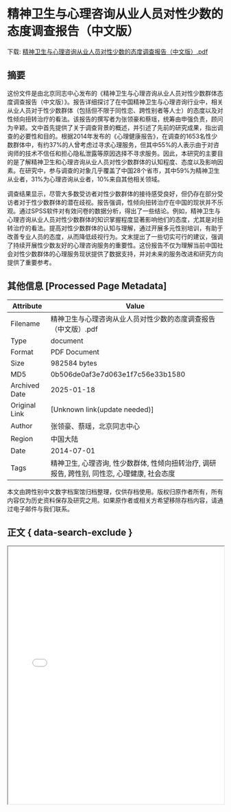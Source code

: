 # 精神卫生与心理咨询从业人员对性少数的态度调查报告（中文版）

<!-- tcd_download_link -->
下载: <a href="精神卫生与心理咨询从业人员对性少数的态度调查报告（中文版）.pdf" download>精神卫生与心理咨询从业人员对性少数的态度调查报告（中文版）.pdf</a>
<!-- tcd_download_link_end -->

## 摘要

<!-- tcd_abstract -->
这份文件是由北京同志中心发布的《精神卫生与心理咨询从业人员对性少数群体态度调查报告（中文版）》。报告详细探讨了在中国精神卫生与心理咨询行业中，相关从业人员对于性少数群体（包括但不限于同性恋、跨性别者等人士）的态度以及对性倾向扭转治疗的看法。该报告的撰写者为张领豪和蔡瑶，统筹由申强负责，顾问为辛颖。文中首先提供了关于调查背景的概述，并引述了先前的研究成果，指出调查的必要性和目的。根据2014年发布的《心理健康报告》，在调查的1653名性少数群体中，有约37%的人曾考虑过寻求心理服务，但其中55%的人表示由于对咨询师的技术不信任和担心隐私泄露等原因选择不寻求服务。因此，本研究的主要目的是了解精神卫生和心理咨询从业人员对性少数群体的认知程度、态度以及影响因素。在研究中，参与调查的对象几乎覆盖了中国28个省市，其中59%为精神卫生从业者，31%为心理咨询从业者，10%来自其他相关领域。

调查结果显示，尽管大多数受访者对性少数群体的接待感受良好，但仍存在部分受访者对于性少数群体的潜在歧视。报告强调，性倾向扭转治疗在中国的现状并不乐观。通过SPSS软件对有效问卷的数据分析，得出了一些结论。例如，精神卫生与心理咨询从业人员对性少数群体的知识掌握程度显著影响他们的态度，尤其是对扭转治疗的看法。提高对性少数群体的认知与理解，通过开展多元性别培训，有助于改善专业人员的态度，从而降低歧视行为。文末提出了一些切实可行的建议，强调了持续开展性少数友好的心理咨询服务的重要性。这份报告不仅为理解当前中国社会对性少数群体的心理服务现状提供了数据支持，并对未来的服务改进和研究方向提供了重要参考。

<!-- tcd_abstract_end -->

## 其他信息 [Processed Page Metadata]

| Attribute       | Value                                  |
|-----------------|----------------------------------------|
| Filename        | 精神卫生与心理咨询从业人员对性少数的态度调查报告（中文版）.pdf                             |
| Type            | document                                 |
| Format          | PDF Document                               |
| Size            | 982584 bytes                           |
| MD5             | 0b506de0af3e7d063e1f7c56e33b1580                                  |
| Archived Date   | 2025-01-18                             |
| Original Link   | [Unknown link(update needed)]                         |
| Author          | 张领豪、蔡瑶，北京同志中心                               |
| Region          | 中国大陆                               |
| Date            | 2014-07-01                                 |
| Tags            | 精神卫生, 心理咨询, 性少数群体, 性倾向扭转治疗, 调研报告, 跨性别, 同性恋, 心理健康, 社会态度                                 |

本文由跨性别中文数字档案馆归档整理，仅供存档使用。版权归原作者所有，所有内容仅为历史资料保存及研究之用。如果原作者或相关方希望移除存档内容，请通过电子邮件与我们联系。

## 正文 { data-search-exclude }

<!-- tcd_main_text -->
<iframe src="../精神卫生与心理咨询从业人员对性少数的态度调查报告（中文版）.pdf" width="100%" height="600px">
    <p>无法显示PDF，请下载查看。</p>
</iframe>
<!-- tcd_main_text_end -->

